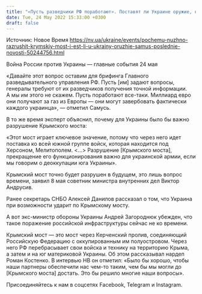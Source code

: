 ```yaml
---
title: "«Пусть разведчики РФ поработают». Поставят ли Украине оружие, которым можно будет ударить по Крымскому мосту — Самусь"
date: Tue, 24 May 2022 15:33:00 +0300
draft: false
---
```

Источник: Новое Время https://nv.ua/ukraine/events/pochemu-nuzhno-razrushit-krymskiy-most-i-est-li-u-ukrainy-oruzhie-samus-poslednie-novosti-50244756.html


Война России против Украины — главные события 24 мая

«Давайте этот вопрос оставим для брифинга Главного разведывательного управления РФ. Пусть [им] задают вопросы, генералы требуют от их разведчиков получения точной информации. А мы им этого не скажем. Пусть поработают все-таки. Миллиард евро они получают за газ из Европы — они могут завербовать фактически каждого украинца», — отметил Самусь.

В то же время эксперт объяснил, почему для Украины было бы важно разрушение Крымского моста:

«Этот мост играет ключевое значение, потому что через него идет поставка ко всей южной группе войск, которая находится под Херсоном, Мелитополем. <...> Разрушение [Крымского моста], прекращение его функционирования важно для украинской армии, если мы говорим о деоккупации юга Украины».

Крымский мост точно будет разрушен в будущем, это лишь вопрос времени, заявил 8 мая советник министра внутренних дел Виктор Андрусив.

Ранее секретарь СНБО Алексей Данилов рассказал о том, что Украина при возможности ударит по Крымскому мосту.

А вот экс-министр обороны Украины Андрей Загороднюк убежден, что такое поражение российской инфраструктуры сейчас не ко времени.

Крымский мост — это мост через Керченский пролив, соединяющий Российскую Федерацию с оккупированным им полуостровом. Через него РФ перебрасывает свои войска и технику на территорию Крыма, а затем и на юг материковой Украины. Об этом рассказывал нардеп Роман Костенко. В интервью НВ он отметил: «Было бы хорошо, чтобы наши партнеры обеспечили нас чем-то таким, чем бы мы могли до [Крымского моста] достать. Это бы решило многие наши вопросы».

Присоединяйтесь к нам в соцсетях Facebook, Telegram и Instagram.
